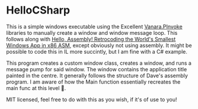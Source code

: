 # HelloCSharp

This is a simple windows executable using the Excellent [Vanara.PInvoke](https://github.com/dahall/Vanara) libraries to manually create a window and window message loop. This follows along with [Hello, Assembly! Retrocoding the World's Smallest Windows App in x86 ASM](https://www.youtube.com/watch?v=b0zxIfJJLAY), except obviously not using assembly. It might be possible to code this in IL more succintly, but I am fine with a C# example.

This program creates a custom window class, creates a window, and runs a message pump for said window. The window contains the application title painted in the centre. It generally follows the structure of Dave's assembly program. I am aware of how the Main function essentially recreates the main func at this level 🤷.

MIT licensed, feel free to do with this as you wish, if it's of use to you!
